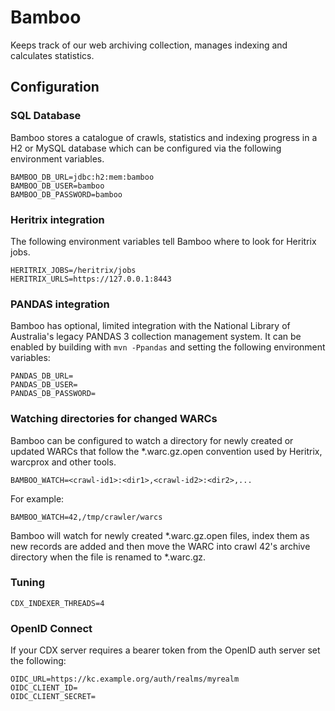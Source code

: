 # Bamboo

Keeps track of our web archiving collection, manages indexing and calculates statistics.

## Configuration

### SQL Database

Bamboo stores a catalogue of crawls, statistics and indexing progress in a H2 or MySQL database which can be configured
via the following environment variables.

    BAMBOO_DB_URL=jdbc:h2:mem:bamboo
    BAMBOO_DB_USER=bamboo
    BAMBOO_DB_PASSWORD=bamboo

### Heritrix integration

The following environment variables tell Bamboo where to look for Heritrix jobs.

    HERITRIX_JOBS=/heritrix/jobs
    HERITRIX_URLS=https://127.0.0.1:8443

### PANDAS integration

Bamboo has optional, limited integration with the National Library of Australia's legacy PANDAS 3 collection management
system.  It can be enabled by building with `mvn -Ppandas` and setting the following environment variables:

    PANDAS_DB_URL=
    PANDAS_DB_USER=
    PANDAS_DB_PASSWORD=

### Watching directories for changed WARCs

Bamboo can be configured to watch a directory for newly created or updated WARCs that follow the *.warc.gz.open
convention used by Heritrix, warcprox and other tools.

    BAMBOO_WATCH=<crawl-id1>:<dir1>,<crawl-id2>:<dir2>,...

For example:

    BAMBOO_WATCH=42,/tmp/crawler/warcs

Bamboo will watch for newly created *.warc.gz.open files, index them as new records are added and then move the WARC
into crawl 42's archive directory when the file is renamed to *.warc.gz.

### Tuning

    CDX_INDEXER_THREADS=4

### OpenID Connect

If your CDX server requires a bearer token from the OpenID auth server set the following:

    OIDC_URL=https://kc.example.org/auth/realms/myrealm
    OIDC_CLIENT_ID=
    OIDC_CLIENT_SECRET=
